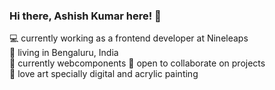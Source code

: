### Hi there, Ashish Kumar here! 👋

:computer: currently working as a frontend developer at Nineleaps  
:house_with_garden: living in Bengaluru, India  
:closed_book: currently webcomponents 
:open_hands: open to collaborate on projects  
:art: love art specially digital and acrylic painting


